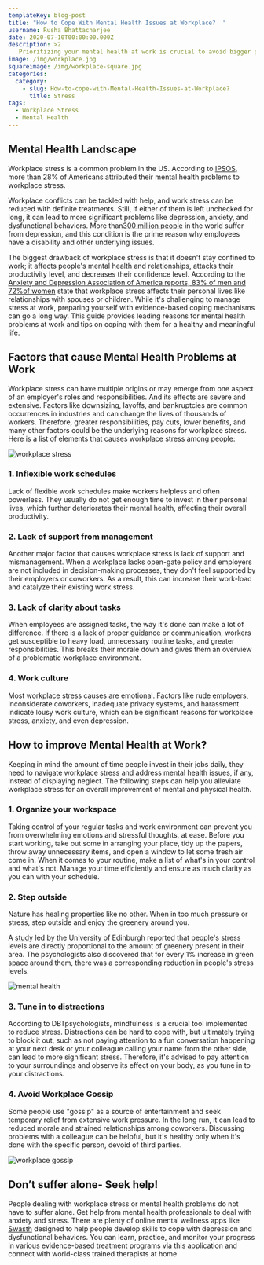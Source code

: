 ```yaml
---
templateKey: blog-post
title: "How to Cope With Mental Health Issues at Workplace?  "
username: Rusha Bhattacharjee
date: 2020-07-10T00:00:00.000Z
description: >2
   Prioritizing your mental health at work is crucial to avoid bigger problems like depression. This guide can help you combat workplace stress effectively. 
image: /img/workplace.jpg
squareimage: /img/workplace-square.jpg
categories:
  category:
    - slug: How-to-cope-with-Mental-Health-Issues-at-Workplace?
      title: Stress
tags:
  - Workplace Stress
  - Mental Health
---
```

<!--StartFragment-->

## Mental Health Landscape

Workplace stress is a common problem in the US. According to [IPSOS](https://www.ipsos.com/en-us/news-polls/mental-health-survey-2017), more than 28% of Americans attributed their mental health problems to workplace stress.

Workplace conflicts can be tackled with help, and work stress can be reduced with definite treatments. Still, if either of them is left unchecked for long, it can lead to more significant problems like depression, anxiety, and dysfunctional behaviors. More than[300 million people](http://www.who.int/mental_health/in_the_workplace/en/) in the world suffer from depression, and this condition is the prime reason why employees have a disability and other underlying issues.

The biggest drawback of workplace stress is that it doesn't stay confined to work; it affects people's mental health and relationships, attacks their productivity level, and decreases their confidence level. According to the [Anxiety and Depression Association of America reports, 83% of men and 72%](https://adaa.org/workplace-stress-anxiety-disorders-survey)[of women](https://adaa.org/workplace-stress-anxiety-disorders-survey) state that workplace stress affects their personal lives like relationships with spouses or children. While it's challenging to manage stress at work, preparing yourself with evidence-based coping mechanisms can go a long way. This guide provides leading reasons for mental health problems at work and tips on coping with them for a healthy and meaningful life.

<!--StartFragment-->

## Factors that cause Mental Health Problems at Work

<!--StartFragment-->

Workplace stress can have multiple origins or may emerge from one aspect of an employer's roles and responsibilities. And its effects are severe and extensive. Factors like downsizing, layoffs, and bankruptcies are common occurrences in industries and can change the lives of thousands of workers. Therefore, greater responsibilities, pay cuts, lower benefits, and many other factors could be the underlying reasons for workplace stress. Here is a list of elements that causes workplace stress among people:

![workplace stress](/img/stress.jpeg "stress")

<!--EndFragment--><!--StartFragment-->

### 1. Inflexible work schedules

Lack of flexible work schedules make workers helpless and often powerless. They usually do not get enough time to invest in their personal lives, which further deteriorates their mental health, affecting their overall productivity.

### 2. Lack of support from management

Another major factor that causes workplace stress is lack of support and mismanagement. When a workplace lacks open-gate policy and employers are not included in decision-making processes, they don't feel supported by their employers or coworkers. As a result, this can increase their work-load and catalyze their existing work stress.

### 3. Lack of clarity about tasks

When employees are assigned tasks, the way it's done can make a lot of difference. If there is a lack of proper guidance or communication, workers get susceptible to heavy load, unnecessary routine tasks, and greater responsibilities. This breaks their morale down and gives them an overview of a problematic workplace environment.

### 4. Work culture

Most workplace stress causes are emotional. Factors like rude employers, inconsiderate coworkers, inadequate privacy systems, and harassment indicate lousy work culture, which can be significant reasons for workplace stress, anxiety, and even depression.

<!--StartFragment-->

## **How to improve Mental Health at Work?**

<!--EndFragment--><!--StartFragment-->

Keeping in mind the amount of time people invest in their jobs daily, they need to navigate workplace stress and address mental health issues, if any, instead of displaying neglect. The following steps can help you alleviate workplace stress for an overall improvement of mental and physical health.

### 1. Organize your workspace

Taking control of your regular tasks and work environment can prevent you from overwhelming emotions and stressful thoughts, at ease. Before you start working, take out some in arranging your place, tidy up the papers, throw away unnecessary items, and open a window to let some fresh air come in. When it comes to your routine, make a list of what's in your control and what's not. Manage your time efficiently and ensure as much clarity as you can with your schedule.

### 2. Step outside

Nature has healing properties like no other. When in too much pressure or stress, step outside and enjoy the greenery around you.

A [study](http://www.sciencedirect.com/science/article/pii/S0169204611003665) led by the University of Edinburgh reported that people's stress levels are directly proportional to the amount of greenery present in their area. The psychologists also discovered that for every 1% increase in green space around them, there was a corresponding reduction in people's stress levels.

![mental health](/img/how-to-cope-with-mental-health-issues-at-workplace02.png "Go outside")

<!--EndFragment-->

<!--StartFragment-->

### 3. Tune in to distractions

According to DBTpsychologists, mindfulness is a crucial tool implemented to reduce stress. Distractions can be hard to cope with, but ultimately trying to block it out, such as not paying attention to a fun conversation happening at your next desk or your colleague calling your name from the other side, can lead to more significant stress. Therefore, it's advised to pay attention to your surroundings and observe its effect on your body, as you tune in to your distractions.

### 4. Avoid Workplace Gossip

<!--StartFragment-->

Some people use "gossip" as a source of entertainment and seek temporary relief from extensive work pressure. In the long run, it can lead to reduced morale and strained relationships among coworkers. Discussing problems with a colleague can be helpful, but it's healthy only when it's done with the specific person, devoid of third parties.



<!--EndFragment-->

![workplace gossip](/img/how-to-cope-with-mental-health-issues-at-workplace01.png "workplace gossip")

<!--EndFragment-->

<!--EndFragment--><!--StartFragment-->

## Don’t suffer alone- Seek help!

People dealing with workplace stress or mental health problems do not have to suffer alone. Get help from mental health professionals to deal with anxiety and stress. There are plenty of online mental wellness apps like [Swasth](https://www.swasth.app/) designed to help people develop skills to cope with depression and dysfunctional behaviors. You can learn, practice, and monitor your progress in various evidence-based treatment programs via this application and connect with world-class trained therapists at home.



<!--EndFragment-->

<!--EndFragment-->

<!--EndFragment-->